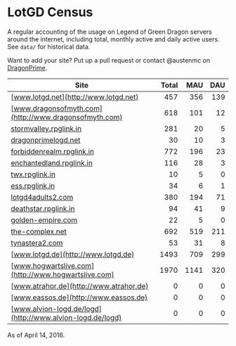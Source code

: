 # LotGD Census
A regular accounting of the usage on Legend of Green Dragon servers around the internet, including total, monthly active and daily active users. See `data/` for historical data.

Want to add your site? Put up a pull request or contact @austenmc on [DragonPrime](http://dragonprime.net).


Site | Total | MAU | DAU
--- | ---:| ---:| ---:
[www.lotgd.net](http://www.lotgd.net)|457|356|139
[www.dragonsofmyth.com](http://www.dragonsofmyth.com)|618|101|12
[stormvalley.rpglink.in](http://stormvalley.rpglink.in)|281|20|5
[dragonprimelogd.net](http://dragonprimelogd.net)|30|10|3
[forbiddenrealm.rpglink.in](http://forbiddenrealm.rpglink.in)|772|196|23
[enchantedland.rpglink.in](http://enchantedland.rpglink.in)|116|28|3
[twx.rpglink.in](http://twx.rpglink.in)|10|5|0
[ess.rpglink.in](http://ess.rpglink.in)|34|6|1
[lotgd4adults2.com](http://lotgd4adults2.com)|380|194|71
[deathstar.rpglink.in](http://deathstar.rpglink.in)|94|41|9
[golden-empire.com](http://golden-empire.com)|22|5|0
[the-complex.net](http://the-complex.net)|692|519|211
[tynastera2.com](http://tynastera2.com)|53|31|8
[www.lotgd.de](http://www.lotgd.de)|1493|709|299
[www.hogwartslive.com](http://www.hogwartslive.com)|1970|1141|320
[www.atrahor.de](http://www.atrahor.de)|0|0|0
[www.eassos.de](http://www.eassos.de)|0|0|0
[www.alvion-logd.de/logd](http://www.alvion-logd.de/logd)|0|0|0

As of April 14, 2016.
